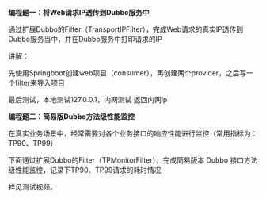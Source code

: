 **编程题一：将Web请求IP透传到Dubbo服务中**



通过扩展Dubbo的Filter（TransportIPFilter），完成Web请求的真实IP透传到Dubbo服务当中，并在Dubbo服务中打印请求的IP

讲解：

先使用Springboot创建web项目（consumer），再创建两个provider，之后写一个filter来导入项目

最后测试，本地测试127.0.0.1，内网测试 返回内网ip

**编程题二：简易版Dubbo方法级性能监控**



在真实业务场景中，经常需要对各个业务接口的响应性能进行监控（常用指标为：TP90、TP99）



下面通过扩展Dubbo的Filter（TPMonitorFilter），完成简易版本 Dubbo 接口方法级性能监控，记录下TP90、TP99请求的耗时情况

祥见测试视频。